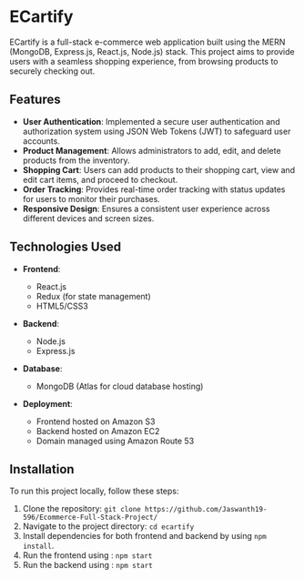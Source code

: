 # ECartify

ECartify is a full-stack e-commerce web application built using the MERN (MongoDB, Express.js, React.js, Node.js) stack. This project aims to provide users with a seamless shopping experience, from browsing products to securely checking out.

## Features

- **User Authentication**: Implemented a secure user authentication and authorization system using JSON Web Tokens (JWT) to safeguard user accounts.
- **Product Management**: Allows administrators to add, edit, and delete products from the inventory.
- **Shopping Cart**: Users can add products to their shopping cart, view and edit cart items, and proceed to checkout.
- **Order Tracking**: Provides real-time order tracking with status updates for users to monitor their purchases.
- **Responsive Design**: Ensures a consistent user experience across different devices and screen sizes.

## Technologies Used

- **Frontend**:
  - React.js
  - Redux (for state management)
  - HTML5/CSS3

- **Backend**:
  - Node.js
  - Express.js
 
- **Database**:
  - MongoDB (Atlas for cloud database hosting)

- **Deployment**:
  - Frontend hosted on Amazon S3
  - Backend hosted on Amazon EC2
  - Domain managed using Amazon Route 53

## Installation

To run this project locally, follow these steps:

1. Clone the repository: `git clone https://github.com/Jaswanth19-596/Ecommerce-Full-Stack-Project/`
2. Navigate to the project directory: `cd ecartify`
3. Install dependencies for both frontend and backend by using `npm install`.
4. Run the frontend using : `npm start`
5. Run the backend using : `npm start`
